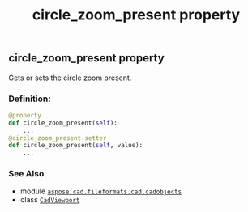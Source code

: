 ﻿---
title: circle_zoom_present property
second_title: Aspose.CAD for Python via .NET API References
description: 
type: docs
weight: 210
url: /python-net/aspose.cad.fileformats.cad.cadobjects/cadviewport/circle_zoom_present/
is_root: false
---

## circle_zoom_present property


Gets or sets the circle zoom present.
### Definition:
```python
@property
def circle_zoom_present(self):
    ...
@circle_zoom_present.setter
def circle_zoom_present(self, value):
    ...
```

### See Also
* module [`aspose.cad.fileformats.cad.cadobjects`](../../)
* class [`CadViewport`](/cad/python-net/aspose.cad.fileformats.cad.cadobjects/cadviewport)
